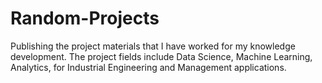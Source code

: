 # Random-Projects
Publishing the project materials that I have worked for my knowledge development. The project fields include Data Science, Machine Learning, Analytics, for Industrial Engineering and Management applications.
